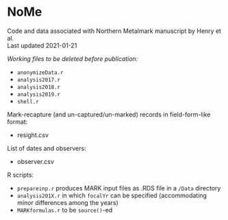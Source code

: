 # NoMe  
Code and data associated with Northern Metalmark manuscript by Henry et al.  
Last updated 2021-01-21  

_Working files to be deleted before publication:_  
  
  * `anonymizeData.r`  
  * `analysis2017.r`    
  * `analysis2018.r`    
  * `analysis2019.r`    
  * `shell.r`    
  
Mark-recapture (and un-captured/un-marked) records in field-form-like format:  
  
  * resight.csv  
  
  
List of dates and observers:  
  
  * observer.csv  
  
  
R scripts:  
  
  * `prepareinp.r` produces MARK input files as .RDS file in a `/Data` directory  
  * `analysis201X.r` in which `focalYr` can be specified (accommodating minor differences among the years)  
  * `MARKformulas.r` to be `source()`-ed  
  
